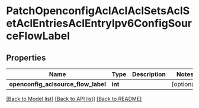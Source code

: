 # PatchOpenconfigAclAclAclSetsAclSetAclEntriesAclEntryIpv6ConfigSourceFlowLabel

## Properties
Name | Type | Description | Notes
------------ | ------------- | ------------- | -------------
**openconfig_aclsource_flow_label** | **int** |  | [optional] 

[[Back to Model list]](../README.md#documentation-for-models) [[Back to API list]](../README.md#documentation-for-api-endpoints) [[Back to README]](../README.md)


